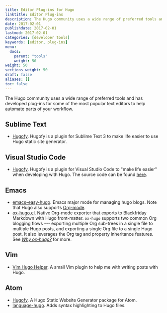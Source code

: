 ```yaml
---
title: Editor Plug-ins for Hugo
linktitle: Editor Plug-ins
description: The Hugo community uses a wide range of preferred tools and has developed plug-ins for some of the most popular text editors to help automate parts of your workflow.
date: 2017-02-01
publishdate: 2017-02-01
lastmod: 2017-02-01
categories: [developer tools]
keywords: [editor, plug-ins]
menu:
  docs:
    parent: "tools"
    weight: 50
weight: 50
sections_weight: 50
draft: false
aliases: []
toc: false
---
```


The Hugo community uses a wide range of preferred tools and has developed plug-ins for some of the most popular text editors to help automate parts of your workflow.

## Sublime Text

* [Hugofy](https://github.com/akmittal/Hugofy). Hugofy is a plugin for Sublime Text 3 to make life easier to use Hugo static site generator.

## Visual Studio Code

* [Hugofy](https://marketplace.visualstudio.com/items?itemName=akmittal.hugofy). Hugofy is a plugin for Visual Studio Code to "make life easier" when developing with Hugo. The source code can be found [here](https://github.com/akmittal/hugofy-vscode).

## Emacs

* [emacs-easy-hugo](https://github.com/masasam/emacs-easy-hugo). Emacs major mode for managing hugo blogs. Note that Hugo also supports [Org-mode][formats].
* [ox-hugo.el](https://ox-hugo.scripter.co). Native Org-mode exporter that exports to Blackfriday Markdown with Hugo front-matter. `ox-hugo` supports two common Org blogging flows --- exporting multiple Org sub-trees in a single file to multiple Hugo posts, and exporting a single Org file to a single Hugo post. It also leverages the Org tag and property inheritance features. See [*Why ox-hugo?*](https://ox-hugo.scripter.co/doc/why-ox-hugo/) for more.

## Vim

* [Vim Hugo Helper](https://github.com/robertbasic/vim-hugo-helper). A small Vim plugin to help me with writing posts with Hugo.

## Atom

* [Hugofy](https://atom.io/packages/hugofy). A Hugo Static Website Generator package for Atom.
* [language-hugo](https://atom.io/packages/language-hugo). Adds syntax highlighting to Hugo files.

[formats]: /content-management/formats/
